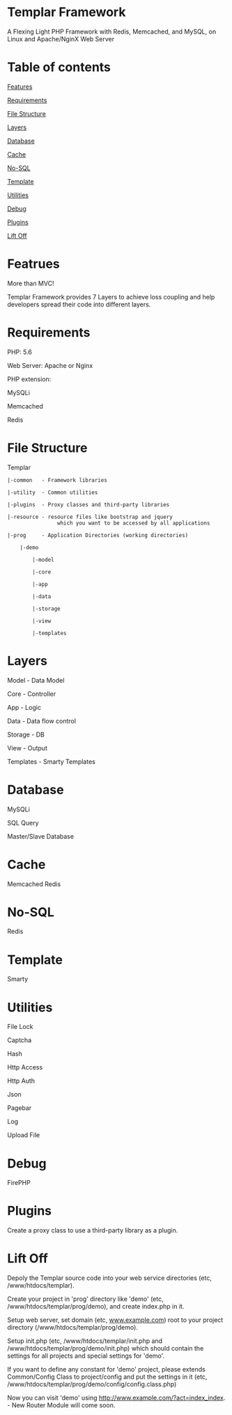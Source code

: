 Templar Framework
=======

A Flexing Light PHP Framework with Redis, Memcached, and MySQL, on Linux and Apache/NginX Web Server

Table of contents
=======
[Features](#featrues)

[Requirements](#requirements)

[File Structure](#file-structure)

[Layers](#layers)

[Database](#database)

[Cache](#cache)

[No-SQL](#no-sql)

[Template](#template)

[Utilities](#utilities)

[Debug](#debug)

[Plugins](#plugins)

[Lift Off](#lift-off)


Featrues
======
More than MVC!

Templar Framework provides 7 Layers to achieve loss coupling and help developers spread their code into different layers.


Requirements
======
PHP: 5.6

Web Server: Apache or Nginx

PHP extension:

MySQLi

Memcached

Redis


File Structure
======

Templar

	|-common   - Framework libraries
	
	|-utility  - Common utilities
	
	|-plugins  - Proxy classes and third-party libraries
	
	|-resource - resource files like bootstrap and jquery 
					which you want to be accessed by all applications
	
	|-prog     - Application Directories (working directories)
	
		|-demo
		
			|-model
			
			|-core
			
			|-app
			
			|-data
			
			|-storage 
			
			|-view
			
			|-templates

Layers
======
Model     - Data Model

Core      - Controller

App       - Logic

Data      - Data flow control

Storage   - DB 

View      - Output

Templates - Smarty Templates


Database
======
MySQLi

SQL Query

Master/Slave Database



Cache
======
Memcached
Redis


No-SQL
======
Redis


Template
======
Smarty



Utilities
======
File Lock


Captcha


Hash


Http Access


Http Auth


Json


Pagebar


Log


Upload File


Debug
======
FirePHP


Plugins
======
Create a proxy class to use a third-party library as a plugin.


Lift Off
======
Depoly the Templar source code into your web service directories (etc, /www/htdocs/templar).


Create your project in 'prog' directory like 'demo' (etc, /www/htdocs/templar/prog/demo), and create index.php in it.

Setup web server, set domain (etc, www.example.com) root to your project directory (/www/htdocs/templar/prog/demo).

Setup init.php (etc, /www/htdocs/templar/init.php and /www/htdocs/templar/prog/demo/init.php) which should contain the settings for all projects and special settings for 'demo'.

If you want to define any constant for 'demo' project, please extends Common/Config Class to project/config and put the settings in it (etc, /www/htdocs/templar/prog/demo/config/config.class.php)

Now you can visit 'demo' using http://www.example.com/?act=index_index. - New Router Module will come soon.




